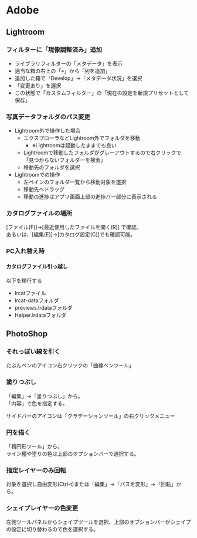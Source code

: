 # Adobe

## Lightroom

### フィルターに「現像調整済み」追加

- ライブラリフィルターの「メタデータ」を表示
- 適当な箱の右上の「≡」から「列を追加」
- 追加した箱で「Develop」->「メタデータ状況」を選択
- 「変更あり」を選択
- この状態で「カスタムフィルター」の「現在の設定を新規プリセットとして保存」

### 写真データフォルダのパス変更

- Lightroom外で操作した場合
    - エクスプローラなどLightroom外でフォルダを移動
        - ※Lightroomは起動したままでも良い
    - Lightroomで移動したフォルダがグレーアウトするので右クリックで「見つからないフォルダーを検索」
    - 移動先のフォルダを選択
- Lightroomでの操作
    - 左ペインのフォルダ一覧から移動対象を選択
    - 移動先へドラッグ
    - 移動の進捗はアプリ画面上部の進捗バー部分に表示される

### カタログファイルの場所

[ファイル(F)]->[最近使用したファイルを開く(R)] で確認。  
あるいは、[編集(E)]->[カタログ設定(C)]でも確認可能。

### PC入れ替え時

#### カタログファイル引っ越し

以下を移行する

- lrcatファイル
- lrcat-dataフォルダ
- previews.lrdataフォルダ
- Helper.lrdataフォルダ

## PhotoShop

### それっぽい線を引く

たぶんペンのアイコン右クリックの「曲線ペンツール」

### 塗りつぶし

「編集」->「塗りつぶし」から。  
「内容」で色を指定する。

サイドバーのアイコンは「グラデーションツール」の右クリックメニュー

### 円を描く

「楕円形ツール」から。  
ライン種や塗りの色は上部のオプションバーで選択する。

### 指定レイヤーのみ回転

対象を選択し自由変形(Ctrl-t)または「編集」->「パスを変形」->「回転」から。

### シェイプレイヤーの色変更

左側ツールパネルからシェイプツールを選択、上部のオプションバーがシェイプの設定に切り替わるので色を選択する。
